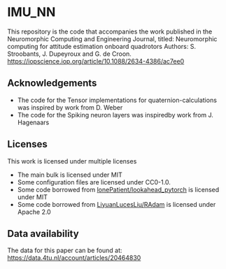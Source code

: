 <!--
SPDX-FileCopyrightText: 2021 Stein Stroobants <s.stroobants@tudelft.nl>

SPDX-License-Identifier: MIT
-->

# IMU_NN
This repository is the code that accompanies the work published in the Neuromorphic Computing and Engineering Journal, titled:
Neuromorphic computing for attitude estimation onboard quadrotors
Authors: S. Stroobants, J. Dupeyroux and G. de Croon.
https://iopscience.iop.org/article/10.1088/2634-4386/ac7ee0

## Acknowledgements
- The code for the Tensor implementations for quaternion-calculations was inspired by work from D. Weber
- The code for the Spiking neuron layers was inspiredby work from J. Hagenaars

## Licenses
This work is licensed under multiple licenses
- The main bulk is licensed under MIT
- Some configuration files are licensed under CC0-1.0.
- Some code borrowed from [lonePatient/lookahead_pytorch](https://github.com/lonePatient/lookahead_pytorch) is licensed under MIT
- Some code borrowed from [LiyuanLucesLiu/RAdam](https://github.com/LiyuanLucasLiu/RAdam) is licensed under Apache 2.0

## Data availability
The data for this paper can be found at:
https://data.4tu.nl/account/articles/20464830


